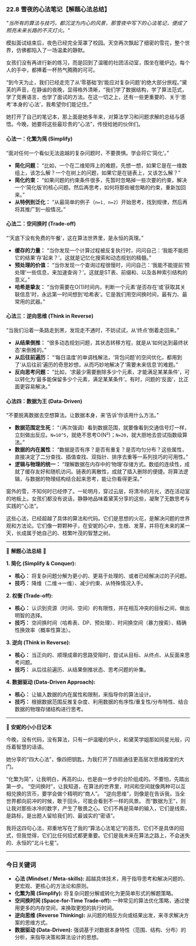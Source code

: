 ### **22.8 雪夜的心法笔记【解题心法总结】**

*"当所有的算法与技巧，都沉淀为内心的风景，那雪夜中写下的心法笔记，便成了照亮未来长路的不灭灯火。"*

模拟面试结束后，夜色已经完全笼罩了校园。天空再次飘起了细密的雪花，整个世界，仿佛都陷入了一场温柔的静默。

女孩们没有再进行新的练习，而是回到了温暖的社团活动室，围坐在暖炉边，每个人的手中，都捧着一杯热气腾腾的可可。

“到今天为止，我们已经走完了从‘零基础’到‘能应对复杂问题’的绝大部分旅程。”黛芙的声音，在静谧的夜晚，显得格外清晰，“我们学了数据结构，学了算法范式，学了竞赛语言，也学了面试的方法。在这一切之上，还有一些更重要的、关于‘思考’本身的‘心法’，我希望你们能记住。”

她打开了自己的笔记本，那上面是她多年来，对算法学习和问题求解的总结与感悟。今晚，她要将这些最珍贵的“心法”，传授给她的伙伴们。

#### **心法一：化繁为简 (Simplify)**

“面对任何一个看似无法逾越的复杂问题时，不要畏惧。学会将它‘简化’。”

-   **简化问题：** “比如，一个在二维矩阵上的难题，先想一想，如果它是在一维数组上，该怎么解？一个在树上的问题，如果它是在链表上，又该怎么解？”
-   **简化约束：** “如果问题的约束条件很多，先暂时忽略掉一些次要的约束，解决一个‘简化版’的核心问题。然后再思考，如何将那些被忽略的约束，重新加回来。”
-   **从特例到泛化：** “从最简单的例子（`n=1, n=2`）开始思考，找到规律，然后再将其推广到一般情况。”

#### **心法二：空间换时 (Trade-off)**

“‘天底下没有免费的午餐’，这在算法世界里，是永恒的真理。”

-   **缓存的力量：** “当你发现一个计算过程被反复执行时，问问自己：‘我能不能把它的结果‘存’起来？’。这就是记忆化搜索和动态规划的精髓。”
-   **预处理的价值：** “当你发现一个查询过程很慢时，问问自己：‘我能不能提前‘预处理’一些信息，来加速查询？’。这就是ST表、前缀和、以及各种索引结构的意义。”
-   **哈希是挚友：** “当你需要在O(1)时间内，判断一个元素‘是否存在’或‘获取其关联信息’时，永远第一时间想到‘哈希表’。它是我们用空间换时间，最有力、最常用的武器。”

#### **心法三：逆向思维 (Think in Reverse)**

“当我们沿着一条路走到黑，发现走不通时，不妨试试，从‘终点’倒着走回来。”

-   **从结果倒推：** “很多动态规划问题，其状态转移方程，就是从‘如何达到最终状态’来倒推的。”
-   **从后往前遍历：** “‘每日温度’的单调栈解法，‘背包问题’的空间优化，都用到了‘从后往前’遍历的奇思妙想，从而巧妙地解决了‘需要未来信息’的难题。”
-   **反向思考问题：** “比如，‘求最少需要删除多少个元素，才能满足某某条件’，可以转化为‘最多能保留多少个元素，满足某某条件’。有时，问题的‘反面’，比正面更容易解决。”

#### **心法四：数据为王 (Data-Driven)**

“不要脱离数据去空想算法。让数据本身，来‘告诉’你该用什么方法。”

-   **数据范围定生死：** “（再次强调）看到数据范围，就要像看到交通信号灯一样，立刻做出反应。`N=10^5`，就绝不思考O(N²)；`N=20`，就大胆地去尝试指数级算法。”
-   **数据的内在属性：** “数据是否有序？是否有重复？是否均匀分布？这些属性，直接决定了二分查找、插值查找、双指针、排序去重等一系列技巧的可用性。”
-   **逻辑与物理的统一：** “理解数据在内存中的‘物理’存储方式。数组的连续性，成就了缓存友好和随机访问。链表的离散性，成就了插入删除的便捷。将算法逻辑，与数据的物理结构结合起来思考，能让你看得更深。”

窗外的雪，不知何时已经停了。一轮明月，穿过云层，将清冷的月光，洒在活动室的地板上。女孩们都没有说话，静静地品味着黛芙分享的这些，凝聚了无数思考与实践的“心法”。

这些心法，已经超越了具体的算法和代码。它们是思想的火花，是解决问题的世界观和方法论。它们像一颗颗种子，在安妮的心中，生根、发芽，并将在未来的某一天，长成属于她自己的、枝繁叶茂的智慧之树。

---

🌸 **解题心法总结** 🌸

**1. 简化 (Simplify & Conquer):**
-   **核心：** 将复杂问题分解为更小的、更易于处理的、或者已经解决过的子问题。
-   **技巧：** 降维（二维->一维）、减少约束、从特殊情况入手。

**2. 权衡 (Trade-off):**
-   **核心：** 认识到资源（时间、空间）的有限性，并在相互冲突的目标之间，做出明智的选择。
-   **技巧：** 空间换时间（哈希表、DP、预处理）、时间换空间（暴力搜索）、精确性换效率（概率性算法）。

**3. 逆向 (Think in Reverse):**
-   **核心：** 当正向的、顺理成章的思路受阻时，尝试从目标、从终点、从反面来思考问题。
-   **技巧：** 从后往前遍历、从结果倒推状态、思考问题的补集。

**4. 数据驱动 (Data-Driven Approach):**
-   **核心：** 让输入数据的内在属性和限制，来指导你的算法设计。
-   **技巧：** 根据数据范围反推复杂度、利用数据的有序性/重复性/分布特性、结合数据的物理存储结构进行思考。

---

🎀 **安妮的小小日记本**

今晚，没有代码，没有算法，只有一炉温暖的炉火，和黛芙学姐那如同星光般，闪烁着智慧的话语。

她分享的“四大心法”，像四把钥匙，为我打开了四扇通往更高层次思维殿堂的大门。

“化繁为简”，让我明白，再高的山，也是由一步步的台阶组成的。不要怕，先踏出第一步。
“空间换时”，让我知道，在算法的世界里，时间和空间就像两种可以互相兑换的货币，要学会做个精明的“商人”。
“逆向思维”，则像是在告诉我，当全世界都向前冲的时候，敢于回头，可能会看到不一样的风景。
而“数据为王”，则让我对那些冰冷的数字，产生了敬畏之心。它们不再是简单的输入，它们是线索，是路标，是出题人留给我们的、最诚实的“密语”。

我将这四句心法，郑重地写在了我的“算法心法笔记”的首页。它们不是具体的招式，但我觉得，它们比任何招式都更重要。它们是我未来在算法之路上，不会迷失的、永恒的“北斗七星”。

---

### 今日关键词

- **心法 (Mindset / Meta-skills):** 超越具体技术，用于指导思考和解决问题的、更宏观、更核心的方法论和原则。
- **化繁为简 (Simplify):** 将复杂问题分解或转化为更简单形式的解题策略。
- **空间换时间 (Space-for-Time Trade-off):** 一种常见的算法优化策略，通过使用更多的内存空间，来换取更短的执行时间。
- **逆向思维 (Reverse Thinking):** 从问题的相反方向或结果出发，来寻求解决方案的思维方式。
- **数据驱动 (Data-Driven):** 强调基于对数据本身特性（范围、结构、分布）的分析，来指导决策和算法设计的思想。
